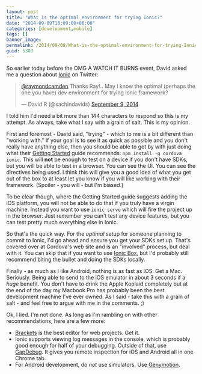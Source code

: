 ```yaml
---
layout: post
title: "What is the optimal environment for trying Ionic?"
date: "2014-09-09T16:09:00+06:00"
categories: [development,mobile]
tags: []
banner_image: 
permalink: /2014/09/09/What-is-the-optimal-environment-for-trying-Ionic
guid: 5303
---
```


<p>
So earlier today before the OMG A WATCH IT BURNS event, David asked me a question about <a href="http://www.ionicframework.com">Ionic</a> on Twitter:
</p>
<!--more-->
<blockquote class="twitter-tweet" data-conversation="none" lang="en"><p><a href="https://twitter.com/raymondcamden">@raymondcamden</a> Thanks Ray!.. May I know the optimal (perhaps the one you have) dev environment for trying ionic framework?</p>&mdash; David R (@sachindavids) <a href="https://twitter.com/sachindavids/status/509381066402963457">September 9, 2014</a></blockquote>
<script async src="//platform.twitter.com/widgets.js" charset="utf-8"></script>

<p>
I told him I'd need a bit more than 144 characters to respond so this is my attempt. As always, take what I say with a grain of salt. This is my opinion.
</p>

<p>
First and foremost - David said, "trying" - which to me is a bit different than "working with." If your goal is to see it as quick as possible and you don't really have anything else, then you should be able to get by with just doing what their <a href="http://ionicframework.com/getting-started/">Getting Started</a> guide recommends: <code>npm install -g cordova ionic</code>. This will <strong>not</strong> be enough to test on a device if you don't have SDKs, but you will be able to test in a browser. You can see the UI. You can see the directives being used. I think this will give you a good idea of what you get out of the box to at least let you know if you will like working with their framework. (Spoiler - you will - but I'm biased.)
</p>

<p>
To be clear though, where the Getting Started guide suggests adding the iOS platform, you will not be able to do that if you truly have a virgin machine. Instead you want to use <code>ionic serve</code> which will fire the project up in the browser. Just remember you can't test any device features, but you can test pretty much everything else in Ionic.
</p>

<p>
So that's the quick way. For the <i>optimal</i> setup for someone planning to commit to Ionic, I'd go ahead and ensure you get your SDKs set up. That's covered over at Cordova's web site and is an "involved" process, but deal with it. You can skip that if you want to use <a href="https://github.com/driftyco/ionic-box">Ionic Box</a>, but I'd probably still recommend biting the bullet and doing the SDKs locally.
</p>

<p>
Finally - as much as I like Android, nothing is as fast as iOS. Get a Mac. Seriously. Being able to send to the iOS emulator in about 3 seconds if a <i>huge</i> benefit. You don't have to drink the Apple Koolaid completely but at the end of the day my Macbook Pro has probably been the best development machine I've ever owned. As I said - take this with a grain of salt - and feel free to argue with me in the comments. ;)
</p>

<p>
Ok, I lied. I'm not done. As long as I'm rambling on with other recommendations, here are a few more:
</p>

<ul>
<li><a href="http://brackets.io">Brackets</a> is the best editor for web projects. Get it.</li>
<li>Ionic supports viewing log messages in the console, which is probably good enough for half of your debugging. Outside of that, use <a href="https://www.genuitec.com/products/gapdebug/">GapDebug</a>. It gives you remote inspection for iOS and Android all in one Chrome tab.
<li>For Android development, do <i>not</i> use simulators. Use <a href="http://www.genymotion.com/">Genymotion</a>.
</ul>
</ul>